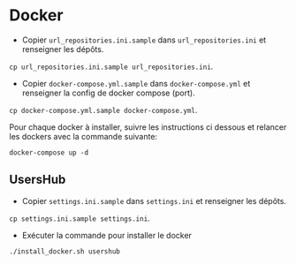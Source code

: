 # Docker

* Copier `url_repositories.ini.sample` dans `url_repositories.ini` et renseigner les dépôts.
  
`cp url_repositories.ini.sample url_repositories.ini`.

* Copier `docker-compose.yml.sample` dans `docker-compose.yml` et renseigner la config de docker compose (port).
  
`cp docker-compose.yml.sample docker-compose.yml`.

Pour chaque docker à installer, suivre les instructions ci dessous et relancer les dockers avec la commande suivante:

`docker-compose up -d`


## UsersHub

* Copier `settings.ini.sample` dans `settings.ini` et renseigner les dépôts.

`cp settings.ini.sample settings.ini`.

* Exécuter la commande pour installer le docker

`./install_docker.sh usershub`

